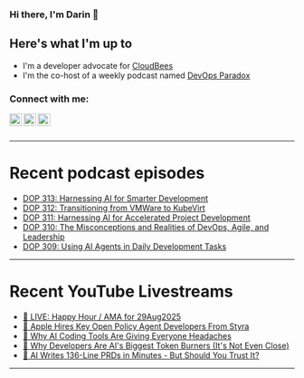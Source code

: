 ### Hi there, I'm Darin 👋

## Here's what I'm up to
- I'm a developer advocate for [CloudBees][cloudbees-website]
- I'm the co-host of a weekly podcast named [DevOps Paradox][dop-website]

### Connect with me:

[<img align="left" alt="darinpope | Twitter" width="22px" src="https://cdn.jsdelivr.net/npm/simple-icons@v3/icons/twitter.svg" />][twitter]
[<img align="left" alt="darinpope | LinkedIn" width="22px" src="https://cdn.jsdelivr.net/npm/simple-icons@v3/icons/linkedin.svg" />][linkedin]
[<img align="left" alt="darinpope | Instagram" width="22px" src="https://cdn.jsdelivr.net/npm/simple-icons@v3/icons/instagram.svg" />][instagram]

<br />
<br />

---

# Recent podcast episodes
<!-- BLOG-POST-LIST:START -->
- [DOP 313: Harnessing AI for Smarter Development](https://www.devopsparadox.com/episodes/harnessing-ai-for-smarter-development-313/)
- [DOP 312: Transitioning from VMWare to KubeVirt](https://www.devopsparadox.com/episodes/transitioning-from-vmware-to-kubevirt-312/)
- [DOP 311: Harnessing AI for Accelerated Project Development](https://www.devopsparadox.com/episodes/harnessing-ai-for-accelerated-project-development-311/)
- [DOP 310: The Misconceptions and Realities of DevOps, Agile, and Leadership](https://www.devopsparadox.com/episodes/the-misconceptions-and-realities-of-devops-agile-and-leadership-310/)
- [DOP 309: Using AI Agents in Daily Development Tasks](https://www.devopsparadox.com/episodes/using-ai-agents-in-daily-development-tasks-309/)
<!-- BLOG-POST-LIST:END -->

---

# Recent YouTube Livestreams
<!-- YOUTUBE:START -->
- [🔴 LIVE: Happy Hour / AMA for 29Aug2025](https://www.youtube.com/watch?v=ccRQcpRPJ-4)
- [🔴 Apple Hires Key Open Policy Agent Developers From Styra](https://www.youtube.com/watch?v=O_pS_S8LpgY)
- [🔴 Why AI Coding Tools Are Giving Everyone Headaches](https://www.youtube.com/watch?v=KaVz6sXTUJw)
- [🔴 Why Developers Are AI&#39;s Biggest Token Burners &lpar;It&#39;s Not Even Close&rpar;](https://www.youtube.com/watch?v=FNZqCMSlmv8)
- [🔴 AI Writes 136-Line PRDs in Minutes - But Should You Trust It?](https://www.youtube.com/watch?v=ua_nddvJ6b4)
<!-- YOUTUBE:END -->

---


[website]: https://www.darinpope.com/
[twitter]: https://twitter.com/darinpope
[youtube]: https://youtube.com/darinpope
[instagram]: https://instagram.com/darinpope
[linkedin]: https://linkedin.com/in/darinpope
[cloudbees-website]: https://www.cloudbees.com/
[dop-website]: https://www.devopsparadox.com/

<!--
**darinpope/darinpope** is a ✨ _special_ ✨ repository because its `README.md` (this file) appears on your GitHub profile.

Here are some ideas to get you started:

- 🔭 I’m currently working on ...
- 🌱 I’m currently learning ...
- 👯 I’m looking to collaborate on ...
- 🤔 I’m looking for help with ...
- 💬 Ask me about ...
- 📫 How to reach me: ...
- 😄 Pronouns: ...
- ⚡ Fun fact: ...
-->
